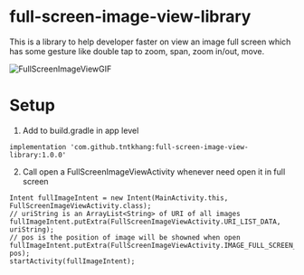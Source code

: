 # full-screen-image-view-library
This is a library to help developer faster on view an image full screen which has some gesture like double tap to zoom, span, zoom in/out, move.

![FullScreenImageViewGIF](FullScreenImageViewGIF.gif)


# Setup
1. Add to build.gradle in app level
```
implementation 'com.github.tntkhang:full-screen-image-view-library:1.0.0'
```

2. Call open a FullScreenImageViewActivity whenever need open it in full screen
```
Intent fullImageIntent = new Intent(MainActivity.this, FullScreenImageViewActivity.class);
// uriString is an ArrayList<String> of URI of all images
fullImageIntent.putExtra(FullScreenImageViewActivity.URI_LIST_DATA, uriString);
// pos is the position of image will be showned when open
fullImageIntent.putExtra(FullScreenImageViewActivity.IMAGE_FULL_SCREEN_CURRENT_POS, pos);
startActivity(fullImageIntent);
```
